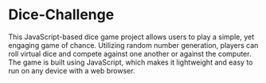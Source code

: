 # Dice-Challenge
This JavaScript-based dice game project allows users to play a simple, yet engaging game of chance. Utilizing random number generation, players can roll virtual dice and compete against one another or against the computer. The game is built using JavaScript, which makes it lightweight and easy to run on any device with a web browser.

